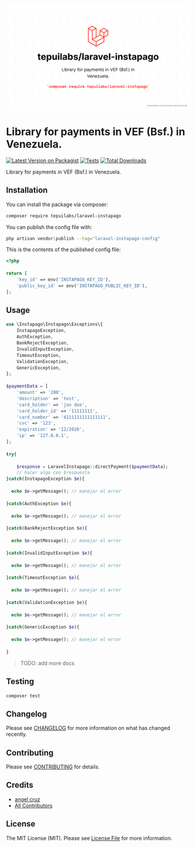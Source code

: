 <p align="center">
	<img src="tepuilabs_laravel-instapago.png" width="1028">
</p>


# Library for payments in VEF (Bsf.) in Venezuela.

[![Latest Version on Packagist](https://img.shields.io/packagist/v/tepuilabs/laravel-instapago.svg?style=flat-square)](https://packagist.org/packages/tepuilabs/laravel-instapago)
[![Tests](https://img.shields.io/github/actions/workflow/status/TepuiLABS/laravel-instapago/run-tests.yml?style=flat-square)](https://github.com/TepuiLABS/laravel-instapago/actions?query=workflow%3ATests+branch%3Amaster)
[![Total Downloads](https://img.shields.io/packagist/dt/tepuilabs/laravel-instapago.svg?style=flat-square)](https://packagist.org/packages/tepuilabs/laravel-instapago)


Library for payments in VEF (Bsf.) in Venezuela.


## Installation

You can install the package via composer:

```bash
composer require tepuilabs/laravel-instapago
```

You can publish the config file with:
```bash
php artisan vendor:publish --tag="laravel-instapago-config"
```

This is the contents of the published config file:

```php
<?php

return [
    'key_id' => env('INSTAPAGO_KEY_ID'),
    'public_key_id' => env('INSTAPAGO_PUBLIC_KEY_ID'),
];
```

## Usage

```php
use \Instapago\Instapago\Exceptions\{
	InstapagoException,
	AuthException,
	BankRejectException,
	InvalidInputException,
	TimeoutException,
	ValidationException,
	GenericException,
};

$paymentData = [
    'amount' => '200',
    'description' => 'test',
    'card_holder' => 'jon doe',
    'card_holder_id' => '11111111',
    'card_number' => '4111111111111111',
    'cvc' => '123',
    'expiration' => '12/2020',
    'ip' => '127.0.0.1',
];

try{

    $response = LaravelInstapago::directPayment($paymentData);
    // hacer algo con $respuesta
}catch(InstapagoException $e){

  echo $e->getMessage(); // manejar el error

}catch(AuthException $e){

  echo $e->getMessage(); // manejar el error

}catch(BankRejectException $e){

  echo $e->getMessage(); // manejar el error

}catch(InvalidInputException $e){

  echo $e->getMessage(); // manejar el error

}catch(TimeoutException $e){

  echo $e->getMessage(); // manejar el error

}catch(ValidationException $e){

  echo $e->getMessage(); // manejar el error

}catch(GenericException $e){

  echo $e->getMessage(); // manejar el error

}

```

> TODO: add more docs

## Testing

```bash
composer test
```

## Changelog

Please see [CHANGELOG](CHANGELOG.md) for more information on what has changed recently.

## Contributing

Please see [CONTRIBUTING](.github/CONTRIBUTING.md) for details.


## Credits

- [angel cruz](https://github.com/abr4xas)
- [All Contributors](../../contributors)

## License

The MIT License (MIT). Please see [License File](LICENSE.md) for more information.
